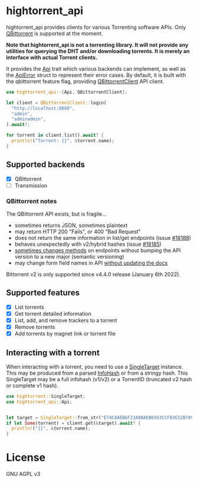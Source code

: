# hightorrent_api

<!-- cargo-rdme start -->

hightorrent_api provides clients for various Torrenting software APIs. Only [QBittorrent](https://qbittorrent.org/) is supported at the moment.

**Note that hightorrent_api is not a torrenting library. It will not provide any utilities
for querying the DHT and/or downloading torrents. It is merely an interface with actual Torrent clients.**

It provides the [Api](https://docs.rs/hightorrent_api/latest/hightorrent_api/api/trait.Api.html) trait which various backends can implement, as well as
the [ApiError](https://docs.rs/hightorrent_api/latest/hightorrent_api/api_error/enum.ApiError.html) struct to represent their error cases. By default, it is
built with the qbittorrent feature flag, providing [QBittorrentClient](https://docs.rs/hightorrent_api/latest/hightorrent_api/qbittorrent/api/struct.QBittorrentClient.html) API client.

```rust
use hightorrent_api::{Api, QBittorrentClient};

let client = QBittorrentClient::login(
  "http://localhost:8080",
  "admin",
  "adminadmin",
).await?;

for torrent in client.list().await? {
  println!("Torrent: {}", &torrent.name);
}
```
## Supported backends

- [x] QBittorrent
- [ ] Transmission

### QBittorrent notes

The QBittorrent API exists, but is fragile...

- sometimes returns JSON, sometimes plaintext
- may return HTTP 200 "Fails", or 400 "Bad Request"
- does not return the same information in list/get endpoints (issue [#18188](https://github.com/qbittorrent/qBittorrent/issues/18188))
- behaves unexpectedly with v2/hybrid hashes (issue [#18185](https://github.com/qbittorrent/qBittorrent/issues/18185))
- [sometimes changes methods](https://github.com/qbittorrent/qBittorrent/issues/18097#issuecomment-1336194151) on endpoints without bumping the API version to a new major (semantic versioning)
- may change form field names in API [without updating the docs](https://github.com/qbittorrent/qBittorrent/pull/20532)

Bittorrent v2 is only supported since v4.4.0 release (January 6th 2022).

## Supported features

- [x] List torrents
- [x] Get torrent detailed information
- [x] List, add, and remove trackers to a torrent
- [x] Remove torrents
- [x] Add torrents by magnet link or torrent file

## Interacting with a torrent

When interacting with a torrent, you need to use a [SingleTarget](https://docs.rs/hightorrent/latest/hightorrent/target/struct.SingleTarget.html) instance. This may be produced from a parsed [InfoHash](https://docs.rs/hightorrent/latest/hightorrent/hash/enum.InfoHash.html) or from a stringy hash. This SingleTarget may be a full infohash (v1/v2) or a TorrentID (truncated v2 hash or complete v1 hash).

```rust
use hightorrent::SingleTarget;
use hightorrent_api::Api;


let target = SingleTarget::from_str("E74C8AEB6F23A0BAEB6563CCF83E52B7094DB18E").unwrap();
if let Some(torrent) = client.get(&target).await? {
  println!("{}", &torrent.name);
}
```

<!-- cargo-rdme end -->

# License 

GNU AGPL v3
